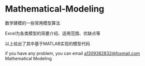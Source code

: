 # Mathematical-Modeling
数学建模的一些常用模型算法

Excel为各类模型的简要介绍、适用范围、优缺点等

以上给出了其中基于MATLAB实现的模型代码

if you have any problem, you can email a1309382832@foxmail.com
Mathematical Modeling
